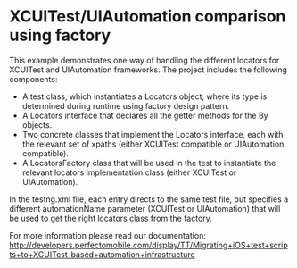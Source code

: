 # XCUITest/UIAutomation comparison using factory

This example demonstrates one way of handling the different locators for XCUITest and UIAutomation frameworks. 
The project includes the following components:
* A test class, which instantiates a Locators object, where its type is determined during runtime using factory design pattern.
* A Locators interface that declares all the getter methods for the By objects.
* Two concrete classes that implement the Locators interface, each with the relevant set of xpaths (either XCUITest compatible or UIAutomation compatible).
* A LocatorsFactory class that will be used in the test to instantiate the relevant locators implementation class (either XCUITest or UIAutomation). 

In the testng.xml file, each <test> entry directs to the same test file, but specifies a different automationName parameter (XCUITest or UIAutomation) that will be used to get the right locators class from the factory.

For more information please read our documentation: 
http://developers.perfectomobile.com/display/TT/Migrating+iOS+test+scripts+to+XCUITest-based+automation+infrastructure
